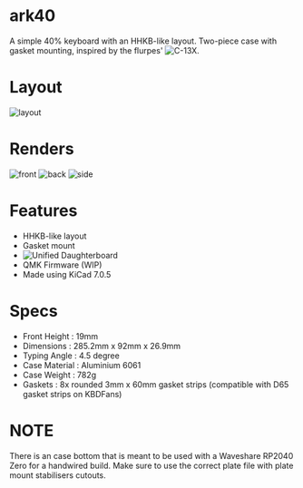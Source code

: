 # ark40
A simple 40% keyboard with an HHKB-like layout. Two-piece case with gasket mounting, inspired by the flurpes' ![C-13X](https://github.com/flurples/C-13X).

# Layout
![layout](https://i.imgur.com/93DkxnP.png)

# Renders
![front](https://i.imgur.com/9zHc5Q2.png)
![back](https://i.imgur.com/OH3diNs.png)
![side](https://i.imgur.com/rCZuNoR.png)

# Features
* HHKB-like layout
* Gasket mount
* ![Unified Daughterboard](https://unified-daughterboard.github.io)
* QMK Firmware (WIP)
* Made using KiCad 7.0.5

# Specs
* Front Height : 19mm
* Dimensions : 285.2mm x 92mm x 26.9mm
* Typing Angle : 4.5 degree
* Case Material : Aluminium 6061
* Case Weight : 782g
* Gaskets : 8x rounded 3mm x 60mm gasket strips (compatible with D65 gasket strips on KBDFans)
# NOTE
There is an case bottom that is meant to be used with a Waveshare RP2040 Zero for a handwired build. Make sure to use the correct plate file with plate mount stabilisers cutouts.
